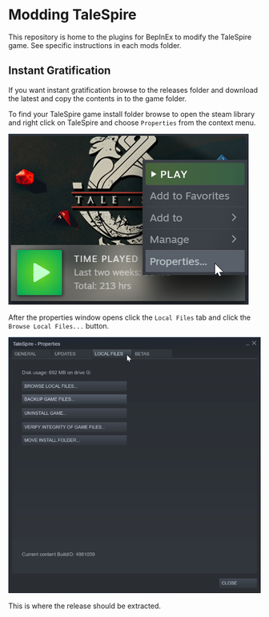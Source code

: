 # Modding TaleSpire

This repository is home to the plugins for BepInEx to modify the TaleSpire game. See specific instructions in each mods folder.

## Instant Gratification

If you want instant gratification browse to the releases folder and download the latest and copy the contents in to the game folder.

To find your TaleSpire game install folder browse to open the steam library and right click on TaleSpire and choose ```Properties``` from the context menu.

![Context Menu](images/propertiescontext.png "Context Menu")

After the properties window opens click the ```Local Files``` tab and click the ```Browse Local Files...``` button.

![Context Window](images/propertieswindow.png "Properties Window")

This is where the release should be extracted.